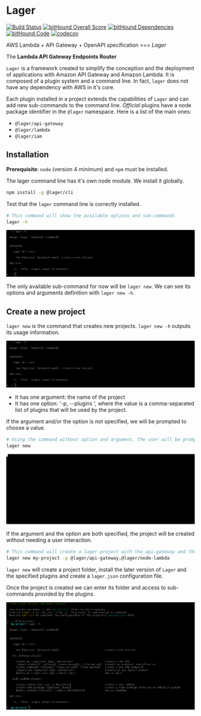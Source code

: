 Lager
===

[![Build Status](https://travis-ci.org/lagerjs/lager.svg)](https://travis-ci.org/lagerjs/lager)
[![bitHound Overall Score](https://www.bithound.io/github/lagerjs/lager/badges/score.svg)](https://www.bithound.io/github/lagerjs/lager)
[![bitHound Dependencies](https://www.bithound.io/github/lagerjs/lager/badges/dependencies.svg)](https://www.bithound.io/github/lagerjs/lager/dev/dependencies/npm)
[![bitHound Code](https://www.bithound.io/github/lagerjs/lager/badges/code.svg)](https://www.bithound.io/github/lagerjs/lager)
[![codecov](https://codecov.io/gh/lagerjs/lager/branch/dev/graph/badge.svg)](https://codecov.io/gh/lagerjs/lager)

AWS Lambda + API Gateway + OpenAPI specification === *Lager*

The **Lambda API Gateway Endpoints Router**

`Lager` is a framework created to simplify the conception and the deployment of applications with Amazon API Gateway and Amazon Lambda.
It is composed of a plugin system and a command line. In fact, `lager` does not have any dependency with AWS in it's core.

Each plugin installed in a project extends the capabilities of `Lager` and can add new sub-commands to the command line.
*Official* plugins have a node package identifier in the `@lager` namespace. Here is a list of the main ones:

*   `@lager/api-gateway`
*   `@lager/lambda`
*   `@lager/iam`

Installation
---

**Prerequisite**: `node` (version 4 minimum) and `npm` must be installed.

The lager command line has it's own node module. We install it globally.

```bash
npm install -g @lager/cli
```

Test that the `lager` command line is correctly installed.

```bash
# This command will show the available options and sub-commands
lager -h
```

![lager -h](img/lager-h.png)

The only available sub-command for now will be `lager new`. We can see its options and arguments definition with `lager new -h`.

Create a new project
---

`lager new` is the command that creates new projects. `lager new -h` outputs its usage information.

![lager new -h](img/lager-h.png)

*   It has one argument: the name of the project
*   It has one option: '-p, --plugins <plugins-names>', where the value is a comma-separated list of plugins that will be used by the project.

If the argument and/or the option is not specified, we will be prompted to choose a value.

```bash
# Using the command without option and argument, the user will be prompted to give information about the project configuration
lager new
```

![lager new prompt](img/prompt.gif)

If the argument and the option are both specified, the project will be created without needing a user interaction.

```bash
# This command will create a lager project with the api-gateway and the node-lambda plugins without the need to prompt the user
lager new my-project -p @lager/api-gateway,@lager/node-lambda
```

`lager new` will create a project folder, install the later version of `Lager` and the specified plugins and create a `lager.json` configuration file.

Once the project is created we can enter its folder and access to sub-commands provided by the plugins.

![lager -h](img/lager-h2.png)
